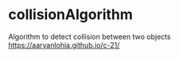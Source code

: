 # collisionAlgorithm
Algorithm to detect collision between two objects
https://aaryanlohia.github.io/c-21/
